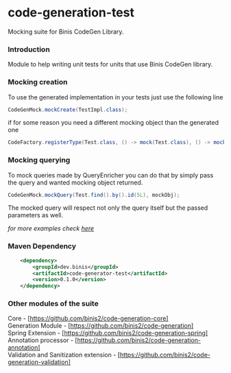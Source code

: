 # code-generation-test

Mocking suite for Binis CodeGen Library.

### Introduction

Module to help writing unit tests for units that use Binis CodeGen library.

### Mocking creation

To use the generated implementation in your tests just use the following line

```java
CodeGenMock.mockCreate(TestImpl.class);
```

if for some reason you need a different mocking object than the generated one

```java
CodeFactory.registerType(Test.class, () -> mock(Test.class), () -> mock(Test.Modify.class));
```

### Mocking querying

To mock queries made by QueryEnricher you can do that by simply pass the query and wanted mocking object returned. 

```java
CodeGenMock.mockQuery(Test.find().by().id(5L), mockObj);
```

The mocked query will respect not only the query itself but the passed parameters as well. 

*for more examples check [here](https://github.com/binis2/code-generation-test/blob/master/src/test/java/codegen/TestMockFunctions.java)*

### Maven Dependency
```xml
    <dependency>
        <groupId>dev.binis</groupId>
        <artifactId>code-generator-test</artifactId>
        <version>0.1.0</version>
    </dependency>
```

### Other modules of the suite

Core - [https://github.com/binis2/code-generation-core]   
Generation Module - [https://github.com/binis2/code-generation]   
Spring Extension - [https://github.com/binis2/code-generation-spring]   
Annotation processor - [https://github.com/binis2/code-generation-annotation]   
Validation and Sanitization extension - [https://github.com/binis2/code-generation-validation] 
